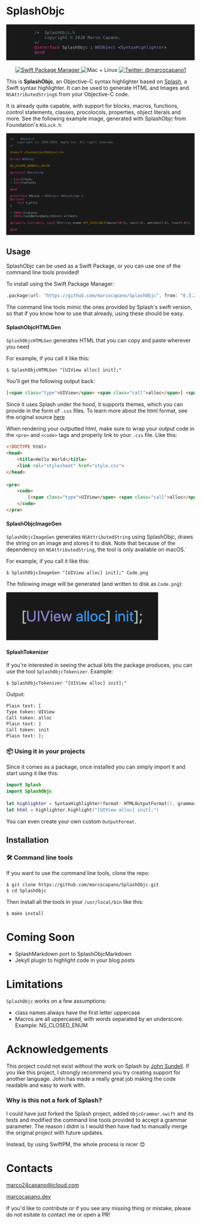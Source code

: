 # SplashObjc
<p align="center">
    <img src="Images/ReadmeHeader.png" min-width="100%" alt="SplashObjc" />
</p>

<p align="center">
    <a href="https://swift.org/package-manager">
        <img src="https://img.shields.io/badge/spm-compatible-brightgreen.svg?style=flat" alt="Swift Package Manager" />
    </a>
     <img src="https://img.shields.io/badge/platforms-mac+linux-brightgreen.svg?style=flat" alt="Mac + Linux" />
    <a href="https://twitter.com/marcocapano1">
        <img src="https://img.shields.io/badge/twitter-@marcocapano1-blue.svg?style=flat" alt="Twitter: @marcocapano1" />
    </a>
</p>

This is **SplashObjc**, an Objective-C syntax highlighter based on [Splash](https://github.com/JohnSundell/Splash), a Swift syntax highlighter. It can be used to generate HTML and Images and `NSAttributedString`s from your Objective-C code.

It is already quite capable, with support for blocks, macros, functions, control statements, classes, procolocols, properties, object literals and more.
See the following example image, generated with SplashObjc from Foundation's `NSLock.h`:

<img src="Images/NSLock.png" max-width="90%" alt="NSLock code sample" />

## Usage

SplashObjc can be used as a Swift Package, or you can use one of the command line tools provided!

To install using the Swift Package Manager:

```swift
.package(url: "https://github.com/marcocapano/SplashObjc", from: "0.3.2"))
```

The command line tools mimic the ones provided by Splash's swift version, so that if you know how to use that already, using these should be easy.

#### SplashObjcHTMLGen

`SplashObjcHTMLGen` generates HTML that you can copy and paste wherever you need 

For example, if you call it like this:

```
$ SplashObjcHTMLGen "[UIView alloc] init];"
```

You'll get the following output back:

```html
[<span class="type">UIView</span> <span class="call">alloc</span>] <span class="call">init</span>];
```
Since it uses Splash under the hood, it supports themes, which you can provide in the form of `.css` files. 
To learn more about the html format, see the original source [here](https://github.com/JohnSundell/Splash/blob/master/Sources/Splash/Output/HTMLOutputFormat.swift)

When rendering your outputted html, make sure to wrap your output code in the `<pre>` and `<code>` tags and properly link to your `.css` file. Like this:

```html
<!DOCTYPE html>
<head>
    <title>Hello World</title>
    <link rel="stylesheet" href="style.css">
</head>

<pre>
    <code>
        [<span class="type">UIView</span> <span class="call">alloc</span>] <span class="call">init</span>];
    </code>
</pre>
```

#### SplashObjcImageGen

`SplashObjcImageGen` generates `NSAttributedString` using SplashObjc, draws the string on an image and stores it to disk.
Note that because of the dependency on `NSAttributedString`, the tool is only available on macOS.`

For example, if you call it like this:

```
$ SplashObjcImageGen "[UIView alloc] init];" Code.png
```

The following image will be generated (and written to disk as `Code.png`):

<img src="Images/Code.png" max-width="90%" alt="Code sample" />


#### SplashTokenizer

If you're interested in seeing the actual bits the package produces, you can use the tool `SplashObjcTokenizer`.
Example:

```
$ SplashObjcTokenizer "[UIView alloc] init];"
```

Output:

```
Plain text: [
Type token: UIView
Call token: alloc
Plain text: ]
Call token: init
Plain text: ];
```

### 📦 Using it in your projects

Since it comes as a package, once installed you can simply import it and start using it like this:

```swift
import Splash
import SplashObjc

let highlighter = SyntaxHighlighter(format: HTMLOutputFormat(), grammar: ObjcGrammar())
let html = highlighter.highlight("[UIView alloc] init];")
```

You can even create your own custom  `OutputFormat`.

## Installation

### 🛠 Command line tools

If you want to use the command line tools, clone the repo:

```
$ git clone https://github.com/marcocapano/SplashObjc.git
$ cd SplashObjc
```

Then install all the tools in your `/usr/local/bin` like this:

```
$ make install
```

# Coming Soon

- SplashMarkdown port to SplashObjcMarkdown
- Jekyll plugin to highlight code in your blog posts

# Limitations

`SplashObjc` works on a few assumptions:
- class names always have the first letter uppercase
- Macros are all uppercased, with words separated by an underscore.     Example: NS_CLOSED_ENUM

# Acknowledgements

This project could not exist without the work on Splash by [John Sundell](https://github.com/JohnSundell/). 
If you like this project, I strongly recommend you try creating support for another language. John has made a really great job making the code readable and easy to work with.

### Why is this not a fork of Splash?

I could have just forked the Splash project, added `ObjcGrammar.swift` and its tests and modified the command line tools provided to accept a grammar parameter. The reason i didnt is I would then have had to manually merge the original project with future updates.

Instead, by using SwiftPM, the whole process is nicer 😊

# Contacts

[marco24capano@icloud.com](mailto:marco24capano@icloud.com)

[marcocapano.dev](https://marcocapano.dev)

If you'd like to contribute or if you see any missing thing or mistake, please do not esitate to contact me or open a PR!
